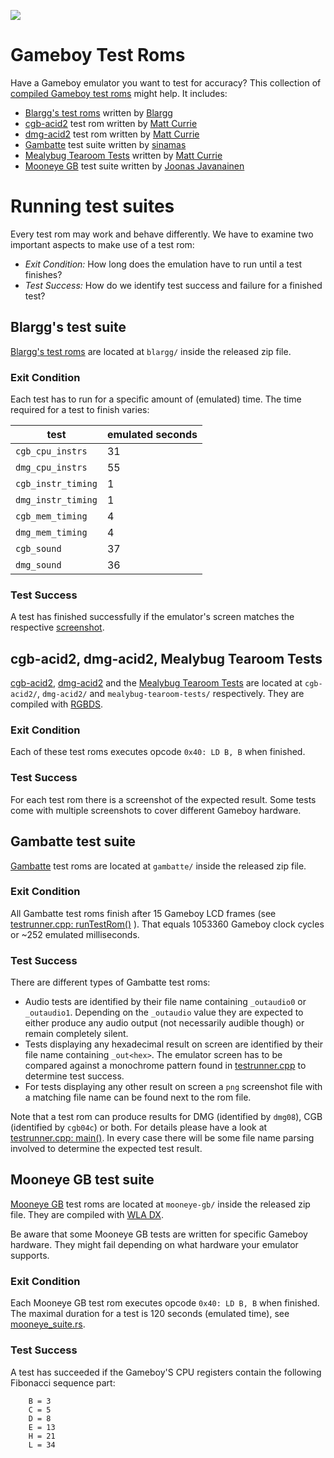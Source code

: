 ![](https://github.com/c-sp/gameboy-test-roms/workflows/build%20and%20release/badge.svg)



# Gameboy Test Roms

Have a Gameboy emulator you want to test for accuracy?
This collection of
[compiled Gameboy test roms](https://github.com/c-sp/gameboy-test-roms/releases)
might help.
It includes:

* [Blargg's test roms](https://github.com/retrio/gb-test-roms)
  written by
  [Blargg](http://blargg.8bitalley.com)
* [cgb-acid2](https://github.com/mattcurrie/cgb-acid2)
  test rom written by
  [Matt Currie](https://github.com/mattcurrie)
* [dmg-acid2](https://github.com/mattcurrie/dmg-acid2)
  test rom written by
  [Matt Currie](https://github.com/mattcurrie)
* [Gambatte](https://github.com/sinamas/gambatte)
  test suite written by
  [sinamas](https://github.com/sinamas)
* [Mealybug Tearoom Tests](https://github.com/mattcurrie/mealybug-tearoom-tests)
  written by
  [Matt Currie](https://github.com/mattcurrie)
* [Mooneye GB](https://github.com/Gekkio/mooneye-gb)
  test suite written by
  [Joonas Javanainen](https://github.com/Gekkio)



# Running test suites

Every test rom may work and behave differently.
We have to examine two important aspects to make use of a test rom:

* *Exit Condition:*
  How long does the emulation have to run until a test finishes?
* *Test Success:*
  How do we identify test success and failure for a finished test?



## Blargg's test suite

[Blargg's test roms](https://github.com/retrio/gb-test-roms)
are located at `blargg/` inside the released zip file.

### Exit Condition

Each test has to run for a specific amount of (emulated) time.
The time required for a test to finish varies:

| test | emulated seconds |
|---|---|
| `cgb_cpu_instrs` | 31 |
| `dmg_cpu_instrs` | 55 |
| `cgb_instr_timing` | 1 |
| `dmg_instr_timing` | 1 |
| `cgb_mem_timing` | 4 |
| `dmg_mem_timing` | 4 |
| `cgb_sound` | 37 |
| `dmg_sound` | 36 |

### Test Success

A test has finished successfully if the emulator's screen matches the
respective [screenshot](src/blargg-expected).



## cgb-acid2, dmg-acid2, Mealybug Tearoom Tests

[cgb-acid2](https://github.com/mattcurrie/cgb-acid2),
[dmg-acid2](https://github.com/mattcurrie/dmg-acid2) and the
[Mealybug Tearoom Tests](https://github.com/mattcurrie/mealybug-tearoom-tests)
are located at `cgb-acid2/`, `dmg-acid2/` and `mealybug-tearoom-tests/`
respectively.
They are compiled with [RGBDS](https://github.com/rednex/rgbds).

### Exit Condition

Each of these test roms executes opcode `0x40: LD B, B` when finished.

### Test Success

For each test rom there is a screenshot of the expected result.
Some tests come with multiple screenshots to cover different Gameboy hardware. 



## Gambatte test suite

[Gambatte](https://github.com/sinamas/gambatte)
test roms are located at `gambatte/` inside the released zip file.

### Exit Condition

All Gambatte test roms finish after 15 Gameboy LCD frames (see
[testrunner.cpp: runTestRom()](https://github.com/sinamas/gambatte/blob/master/test/testrunner.cpp)
).
That equals 1053360 Gameboy clock cycles or ~252 emulated milliseconds.

### Test Success

There are different types of Gambatte test roms:

* Audio tests are identified by their file name containing `_outaudio0` or
  `_outaudio1`.
  Depending on the `_outaudio` value they are expected to either produce any
  audio output (not necessarily audible though) or remain completely silent.
* Tests displaying any hexadecimal result on screen are identified by their
  file name containing `_out<hex>`.
  The emulator screen has to be compared against a monochrome pattern found in
  [testrunner.cpp](https://github.com/sinamas/gambatte/blob/master/test/testrunner.cpp)
  to determine test success.
* For tests displaying any other result on screen a `png` screenshot file
  with a matching file name can be found next to the rom file.

Note that a test rom can produce results for DMG (identified by `dmg08`),
CGB (identified by `cgb04c`) or both.
For details please have a look at
[testrunner.cpp: main()](https://github.com/sinamas/gambatte/blob/master/test/testrunner.cpp).
In every case there will be some file name parsing involved to determine the
expected test result.



## Mooneye GB test suite

[Mooneye GB](https://github.com/Gekkio/mooneye-gb)
test roms are located at `mooneye-gb/` inside the released zip file.
They are compiled with [WLA DX](https://github.com/vhelin/wla-dx).

Be aware that some Mooneye GB tests are written for specific Gameboy hardware.
They might fail depending on what hardware your emulator supports.

### Exit Condition

Each Mooneye GB test rom executes opcode `0x40: LD B, B` when finished.
The maximal duration for a test is 120 seconds (emulated time),
see [mooneye_suite.rs](https://github.com/Gekkio/mooneye-gb/blob/master/core/tests/mooneye_suite.rs).

### Test Success

A test has succeeded if the Gameboy'S CPU registers contain the following
Fibonacci sequence part:
```
    B = 3
    C = 5
    D = 8
    E = 13
    H = 21
    L = 34
```
